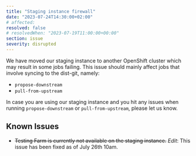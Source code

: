 ```yaml
---
title: "Staging instance firewall"
date: "2023-07-24T14:30:00+02:00"
# affected:
resolved: false
# resolvedWhen: "2023-07-19T11:00:00+00:00"
section: issue
severity: disrupted
---
```


We have moved our staging instance to another OpenShift cluster which may result in some jobs failing.
This issue should mainly affect jobs that involve syncing to the dist-git, namely:
* `propose-downstream`
* `pull-from-upstream`

In case you are using our staging instance and you hit any issues when running `propose-downstream` or `pull-from-upstream`, please let us know.

## Known Issues

* ~~Testing Farm is currently not available on the staging instance.~~
  _Edit_: This issue has been fixed as of July 26th 10am.
